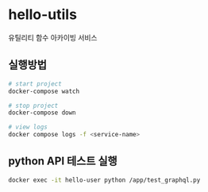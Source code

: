 # hello-utils
유틸리티 함수 아카이빙 서비스

## 실행방법

```sh
# start project
docker-compose watch

# stop project
docker-compose down

# view logs
docker compose logs -f <service-name>
```

## python API 테스트 실행
``` sh
docker exec -it hello-user python /app/test_graphql.py
```